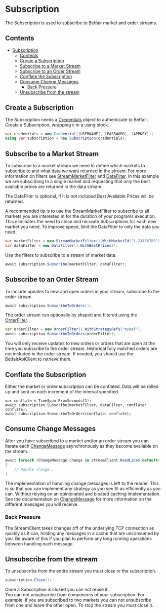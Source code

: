 # Subscription
The Subscription is used to subscribe to Betfair market and order streams.

## Contents
- [Subscription](#subscription)
	- [Contents](#contents)
	- [Create a Subscription](#create-a-subscription)
	- [Subscribe to a Market Stream](#subscribe-to-a-market-stream)
	- [Subscribe to an Order Stream](#subscribe-to-an-order-stream)
	- [Conflate the Subscription](#conflate-the-subscription)
	- [Consume Change Messages](#consume-change-messages)
		- [Back Pressure](#back-pressure)
	- [Unsubscribe from the stream](#unsubscribe-from-the-stream)

## Create a Subscription
The Subscription needs a [Credentials](/docs/Authentication.md) object to authenticate to Betfair.  
Create a Subscription, wrapping it in a using block.
```csharp
var credentials = new Credential([USERNAME], [PASSWORD], [APPKEY]);
using var subscription = new Subscription(credentials);
```

## Subscribe to a Market Stream
To subscribe to a market stream we need to define which markets to subscribe to and what data we want returned in the stream.
For more information on filters see [StreamMarketFilter](/docs/StreamMarketFilter.md) and [DataFilter](/docs/MarketFilter.md).
In this example we are subscribing to a single market and requesting that only the best available prices are returned in the data stream.

The DataFilter is optional, if it is not included Best Available Prices will be returned.

A recommended tip is to use the StreamMarketFilter to subscribe to all markets you are interested in for the duration of your programs execution. This eliminates the need to close and recreate Subscriptions for each new market you need. To improve speed, limit the DataFilter to only the data you need. 
```csharp
var marketFilter = new StreamMarketFilter().WithMarketId("1.23456789");
var dataFilter = new DataFilter().WithBestPrices();
```

Use the filters to subscribe to a stream of market data.
```csharp
await subscription.Subscribe(marketFilter, dataFilter);
```

## Subscribe to an Order Stream
To include updates to new and open orders in your stream, subscribe to the order stream.
```csharp
await subscription.SubscribeToOrders();
```
The order stream can optionally by shaped and filtered using the [OrderFilter](/docs/OrderFilter.md).
```csharp
var orderFilter = new OrderFilter().WithStrategyRefs("myRef");
await subscription.SubscribeToOrders(orderFilter);
```

You will only receive updates to new orders or orders that are open at the time you subscribe to the order stream. Historical fully matched orders are not included in the order stream. If needed, you should use the BetfairApiClient to retrieve them. 

## Conflate the Subscription
Either the market or order subscription can be conflated. Data will be rolled up and sent on each increment of the interval specified.
```charp
var conflate = TimeSpan.FromSeconds(1);
await subscription.Subscribe(marketFilter, dataFilter, conflate: conflate);
await subscription.SubscribeToOrders(conflate: conflate);
```

## Consume Change Messages
After you have subscribed to a market and/or an order stream you can iterate each [ChangeMessage](/docs/ChangeMessage.md) asynchronously as they become available on the stream. 
```csharp
await foreach (ChangeMessage change in streamClient.ReadLines(default))
{
	// Handle change..
}
```
The implementation of handling change messages is left to the reader. This is so that you can implement any strategy as you see fit as efficiently as you can. Without relying on an opinionated and bloated caching implementation. See the documentation on [ChangeMessage](/docs/ChangeMessage.md) for more information on the different messages you will receive.

### Back Pressure
The StreamClient takes changes off of the underlying TCP connection as quickly as it can, holding any messages in a cache that are unconsumed by you. Be aware of this if you plan to perform any long running operations between handling each message.

## Unsubscribe from the stream
To unsubscribe from the entire stream you must close or the subscription.
```csharp
subscription.Close();
```
Once a Subscription is closed you can not reuse it.  
You can not unsubscribe from components of your subscription. For example, if you are subscribed to two markets you can not unsubscribe from one and leave the other open. To stop the stream you must close it. 
